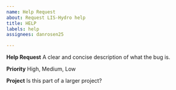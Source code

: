 ```yaml
---
name: Help Request
about: Request LIS-Hydro help
title: HELP
labels: help
assignees: danrosen25

---
```


**Help Request**
A clear and concise description of what the bug is.

**Priority**
High, Medium, Low

**Project**
Is this part of a larger project?

